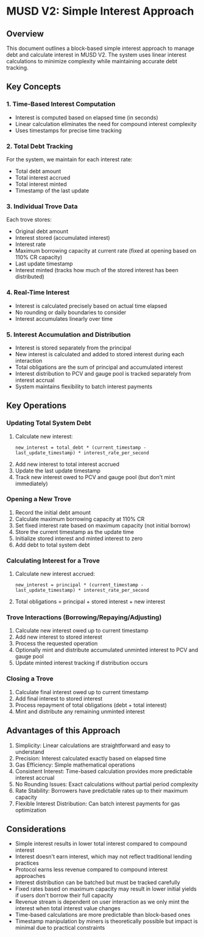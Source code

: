 # MUSD V2: Simple Interest Approach

## Overview

This document outlines a block-based simple interest approach to manage debt and calculate interest in MUSD V2. The system uses linear interest calculations to minimize complexity while maintaining accurate debt tracking.

## Key Concepts

### 1. Time-Based Interest Computation
- Interest is computed based on elapsed time (in seconds)
- Linear calculation eliminates the need for compound interest complexity
- Uses timestamps for precise time tracking

### 2. Total Debt Tracking
For the system, we maintain for each interest rate:
- Total debt amount
- Total interest accrued
- Total interest minted
- Timestamp of the last update

### 3. Individual Trove Data
Each trove stores:
- Original debt amount
- Interest stored (accumulated interest)
- Interest rate 
- Maximum borrowing capacity at current rate (fixed at opening based on 110% CR capacity)
- Last update timestamp
- Interest minted (tracks how much of the stored interest has been distributed)

### 4. Real-Time Interest
- Interest is calculated precisely based on actual time elapsed
- No rounding or daily boundaries to consider
- Interest accumulates linearly over time

### 5. Interest Accumulation and Distribution
- Interest is stored separately from the principal
- New interest is calculated and added to stored interest during each interaction
- Total obligations are the sum of principal and accumulated interest
- Interest distribution to PCV and gauge pool is tracked separately from interest accrual
- System maintains flexibility to batch interest payments

## Key Operations

### Updating Total System Debt
1. Calculate new interest:
   ```
   new_interest = total_debt * (current_timestamp - last_update_timestamp) * interest_rate_per_second
   ```
2. Add new interest to total interest accrued
3. Update the last update timestamp
4. Track new interest owed to PCV and gauge pool (but don't mint immediately)

### Opening a New Trove
1. Record the initial debt amount
2. Calculate maximum borrowing capacity at 110% CR
3. Set fixed interest rate based on maximum capacity (not initial borrow)
4. Store the current timestamp as the update time
5. Initialize stored interest and minted interest to zero
6. Add debt to total system debt

### Calculating Interest for a Trove
1. Calculate new interest accrued:
   ```
   new_interest = principal * (current_timestamp - last_update_timestamp) * interest_rate_per_second
   ```
2. Total obligations = principal + stored interest + new interest

### Trove Interactions (Borrowing/Repaying/Adjusting)
1. Calculate new interest owed up to current timestamp
2. Add new interest to stored interest
3. Process the requested operation
4. Optionally mint and distribute accumulated unminted interest to PCV and gauge pool
5. Update minted interest tracking if distribution occurs

### Closing a Trove
1. Calculate final interest owed up to current timestamp
2. Add final interest to stored interest
3. Process repayment of total obligations (debt + total interest)
4. Mint and distribute any remaining unminted interest

## Advantages of this Approach

1. Simplicity: Linear calculations are straightforward and easy to understand
2. Precision: Interest calculated exactly based on elapsed time
3. Gas Efficiency: Simple mathematical operations
4. Consistent Interest: Time-based calculation provides more predictable interest accrual
5. No Rounding Issues: Exact calculations without partial period complexity
6. Rate Stability: Borrowers have predictable rates up to their maximum capacity
7. Flexible Interest Distribution: Can batch interest payments for gas optimization

## Considerations

- Simple interest results in lower total interest compared to compound interest
- Interest doesn't earn interest, which may not reflect traditional lending practices
- Protocol earns less revenue compared to compound interest approaches
- Interest distribution can be batched but must be tracked carefully
- Fixed rates based on maximum capacity may result in lower initial yields if users don't borrow their full capacity
- Revenue stream is dependent on user interaction as we only mint the interest when total interest value changes
- Time-based calculations are more predictable than block-based ones
- Timestamp manipulation by miners is theoretically possible but impact is minimal due to practical constraints